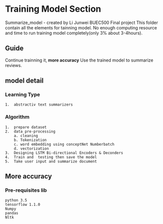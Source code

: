 # Training Model Section
Summarize_model - created by Li Junwei 
BUEC500 Final project 
This folder contain all the elements for tainning model. No enough computing resource and time to run training model completely(only 3% about 3-4hours). 
 
 
## Guide  
   Continue trainning it,<strong> more accuracy</strong>
   Use the trained model to summarize reviews. 
   
## model detail
### Learning Type
    1.  abstractiv text summarizers

### Algorithm
    1.  prepare dataset 
    2.  data pre-processing
        a. cleaning
        b. Tokenization
        c. word embedding using conceptNet Numberbatch
        d. vectorization 
    3.  Designing LSTM Bi-directional Encoders & Deconders
    4.  Train and  testing then save the model
    5.  Take user input and summarize document 

## More accuracy 
### Pre-requisites lib
    python 3.5
    tensorflow 1.1.0
    Numpy
    pandas
    Nltk
 
